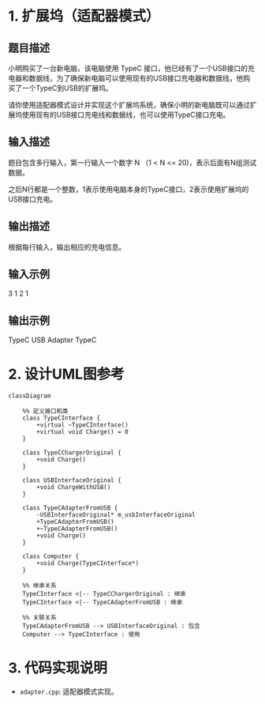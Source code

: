 # 1. 扩展坞（适配器模式）

## 题目描述
小明购买了一台新电脑，该电脑使用 TypeC 接口，他已经有了一个USB接口的充电器和数据线，为了确保新电脑可以使用现有的USB接口充电器和数据线，他购买了一个TypeC到USB的扩展坞。

请你使用适配器模式设计并实现这个扩展坞系统，确保小明的新电脑既可以通过扩展坞使用现有的USB接口充电线和数据线，也可以使用TypeC接口充电。

## 输入描述
题目包含多行输入，第一行输入一个数字 N （1 < N <= 20)，表示后面有N组测试数据。

之后N行都是一个整数，1表示使用电脑本身的TypeC接口，2表示使用扩展坞的USB接口充电。

## 输出描述

根据每行输入，输出相应的充电信息。

## 输入示例
3
1
2
1

## 输出示例
TypeC
USB Adapter
TypeC

# 2. 设计UML图参考

```mermaid
classDiagram
    
    %% 定义接口和类
    class TypeCInterface {
        +virtual ~TypeCInterface()
        +virtual void Charge() = 0
    }
    
    class TypeCChargerOriginal {
        +void Charge()
    }
    
    class USBInterfaceOriginal {
        +void ChargeWithUSB()
    }
    
    class TypeCAdapterFromUSB {
        -USBInterfaceOriginal* m_usbInterfaceOriginal
        +TypeCAdapterFromUSB()
        +~TypeCAdapterFromUSB()
        +void Charge()
    }
    
    class Computer {
        +void Charge(TypeCInterface*)
    }
    
    %% 继承关系
    TypeCInterface <|-- TypeCChargerOriginal : 继承
    TypeCInterface <|-- TypeCAdapterFromUSB : 继承
    
    %% 关联关系
    TypeCAdapterFromUSB --> USBInterfaceOriginal : 包含
    Computer --> TypeCInterface : 使用
```

# 3. 代码实现说明
+ `adapter.cpp`: 适配器模式实现。   